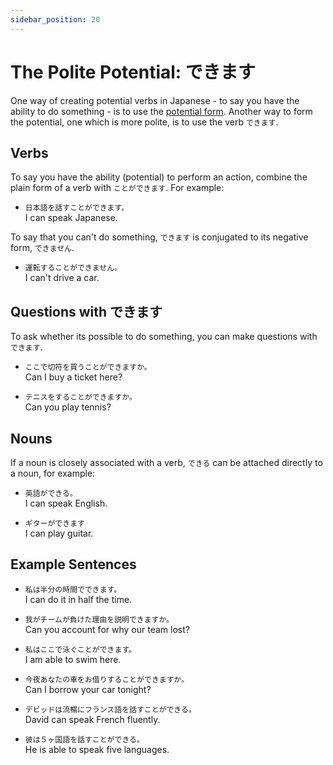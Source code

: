 ```yaml
---
sidebar_position: 20
---
```


# The Polite Potential: できます

One way of creating potential verbs in Japanese - to say you have the ability to do something - is to use the [potential form](verb-potential). Another way to form the potential, one which is more polite, is to use the verb `できます`.

## Verbs

To say you have the ability (potential) to perform an action, combine the plain form of a verb with `ことができます`. For example:

- ``日本語を話すことができます。``  
  I can speak Japanese.

To say that you can't do something, `できます` is conjugated to its negative form, `できません`.

- ``運転することができません。``  
  I can't drive a car.

## Questions with できます

To ask whether its possible to do something, you can make questions with `できます`.

- ``ここで切符を買うことができますか。``  
  Can I buy a ticket here?

- ``テニスをすることができますか。``  
  Can you play tennis?

## Nouns

If a noun is closely associated with a verb, `できる` can be attached directly to a noun, for example:

- ``英語ができる。``  
  I can speak English.

- ``ギターができます``  
  I can play guitar.

## Example Sentences

- ``私は半分の時間でできます。``  
  I can do it in half the time.

- ``我がチームが負けた理由を説明できますか。``  
  Can you account for why our team lost?

- ``私はここで泳ぐことができます。``  
  I am able to swim here.

- ``今夜あなたの車をお借りすることができますか。``  
  Can I borrow your car tonight?

- ``デビッドは流暢にフランス語を話すことができる。``  
  David can speak French fluently.

- ``彼は５ヶ国語を話すことができる。``  
  He is able to speak five languages.
